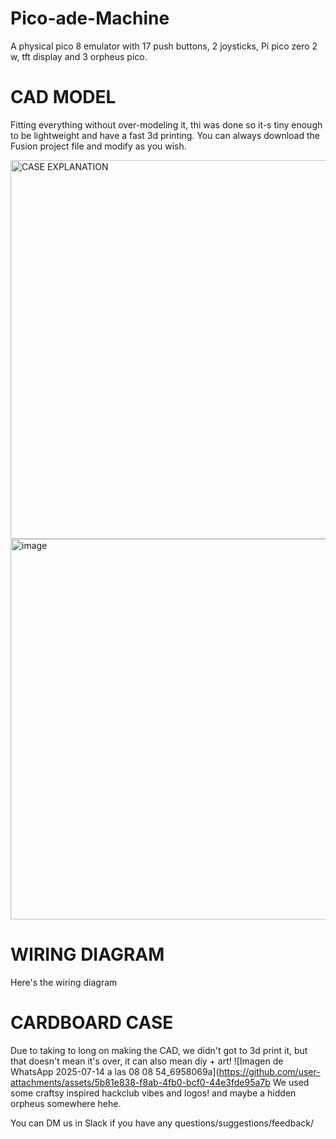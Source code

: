 # Pico-ade-Machine
A physical pico 8 emulator with 17 push buttons, 2 joysticks, Pi pico zero 2 w, tft display and 3 orpheus pico.  
# CAD MODEL
Fitting everything without over-modeling it, thi was done so it-s tiny enough to be lightweight and have a fast 3d printing. You can always download the Fusion project file and modify as you wish.

<img width="1360" height="606" alt="CASE EXPLANATION" src="https://github.com/user-attachments/assets/aa915491-a15e-4a8e-8085-dac4cc6915f6" />
<img width="812" height="609" alt="image" src="https://github.com/user-attachments/assets/d933e1a8-4980-4493-b57e-51855702c6a8" />

# WIRING DIAGRAM 
Here's the wiring diagram



# CARDBOARD CASE 
Due to taking to long on making the CAD, we didn't got to 3d print it, but that doesn't mean it's over, it can also mean diy + art!
![Imagen de WhatsApp 2025-07-14 a las 08 08 54_6958069a](https://github.com/user-attachments/assets/5b81e838-f8ab-4fb0-bcf0-44e3fde95a7b
We used some craftsy inspired hackclub vibes and logos! and maybe a hidden orpheus somewhere hehe.

You can DM us in Slack if you have any questions/suggestions/feedback/
